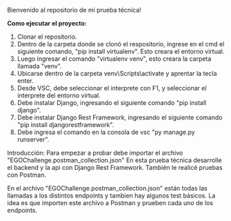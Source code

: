 Bienvenido al repositorio de mi prueba técnica!

**Como ejecutar el proyecto:**
1. Clonar el repositorio.
2. Dentro de la carpeta donde se clonó el respositorio, ingrese en el cmd el siguiente comando, "pip install virtualenv". Esto creara el entorno virtual.
3. Luego ingresar el comando "virtualenv venv", esto creara la carpeta llamada "venv".
4. Ubicarse dentro de la carpeta venv\Scripts\activate y aprentar la tecla enter.
5. Desde VSC, debe seleccionar el interprete con F1, y seleccionar el interprete del entorno virtual.
6. Debe instalar Django, ingresando el siguiente comando "pip install django".
6. Debe instalar Django Rest Framework, ingresando el siguiente comando "pip install djangorestframework".
7. Debe ingresa el comando en la consola de vsc "py manage.py runserver".

Introducción:
Para empezar a probar debe importar el archivo "EGOChallenge.postman_collection.json"
En esta prueba técnica desarrolle el backend y la api con Django Rest Framework. También le realicé pruebas con Postman.

En el archivo "EGOChallenge.postman_collection.json" están todas las llamadas a los distintos endpoints y tambien hay algunos test básicos.
La idea es que importen este archivo a Postman y prueben cada uno de los endpoints.